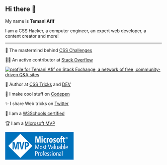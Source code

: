 ## Hi there 👋

My name is **Temani Afif** 

I am a CSS Hacker, a computer engineer, an expert web developer, a content creator and more!

-----

🧠 The mastermind behind [CSS Challenges](https://css-challenges.com/)

👨‍💻 An active contributor at [Stack Overflow](https://stackoverflow.com/users/8620333/temani-afif)

<a href="https://stackexchange.com/users/11780569"><img src="https://stackexchange.com/users/flair/11780569.png" width="208" height="58" alt="profile for Temani Afif on Stack Exchange, a network of free, community-driven Q&amp;A sites" title="profile for Temani Afif on Stack Exchange, a network of free, community-driven Q&amp;A sites"></a>

📝 Author at [CSS Tricks](https://css-tricks.com/author/afiftemani/) and [DEV](https://dev.to/afif)

🔧 I make cool stuff on [Codepen](https://codepen.io/t_afif)

✨ I share Web tricks on [Twitter](https://twitter.com/ChallengesCss)

🥇 I am a [W3Schools certified](https://certification.w3schools.com/w3certified.asp?id=7368672)

🏆 I am a [Microsoft MVP](https://mvp.microsoft.com/fr-fr/PublicProfile/5004281?fullName=Temani%20Afif)

<a href="https://mvp.microsoft.com/fr-fr/PublicProfile/5004281?fullName=Temani%20Afif"><img src="MVP_Logo.png" width="220" alt="Microsoft MVP"></a>
